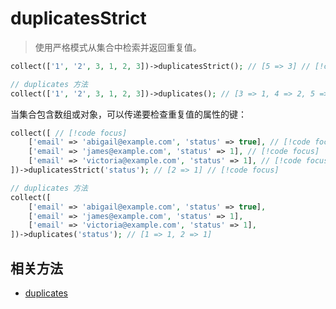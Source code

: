 # duplicatesStrict

> 使用严格模式从集合中检索并返回重复值。

```php
collect(['1', '2', 3, 1, 2, 3])->duplicatesStrict(); // [5 => 3] // [!code focus]

// duplicates 方法
collect(['1', '2', 3, 1, 2, 3])->duplicates(); // [3 => 1, 4 => 2, 5 => 3]
```

当集合包含数组或对象，可以传递要检查重复值的属性的键：

```php
collect([ // [!code focus]
    ['email' => 'abigail@example.com', 'status' => true], // [!code focus]
    ['email' => 'james@example.com', 'status' => 1], // [!code focus]
    ['email' => 'victoria@example.com', 'status' => 1], // [!code focus]
])->duplicatesStrict('status'); // [2 => 1] // [!code focus]

// duplicates 方法
collect([
    ['email' => 'abigail@example.com', 'status' => true],
    ['email' => 'james@example.com', 'status' => 1],
    ['email' => 'victoria@example.com', 'status' => 1],
])->duplicates('status'); // [1 => 1, 2 => 1]
```

## 相关方法

- [duplicates](duplicates.md)
